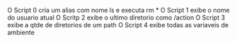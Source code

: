 O Script 0 cria um alias com nome ls e executa rm *
O Script 1 exibe o nome do usuario atual
O Scritp 2 exibe o ultimo diretorio como /action
O Script 3 exibe a qtde de diretorios de um path
O Script 4 exibe todas as variaveis de ambiente
